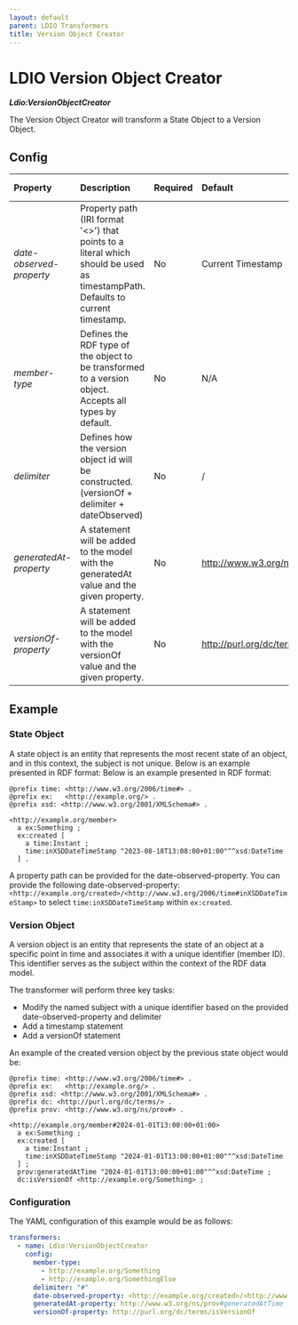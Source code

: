 ```yaml
---
layout: default
parent: LDIO Transformers
title: Version Object Creator
---
```


# LDIO Version Object Creator

***Ldio:VersionObjectCreator***

The Version Object Creator will transform a State Object to a Version Object.

## Config

| Property                 | Description                                                                                                                    | Required | Default                                   | Example                                   | Supported values |
|:-------------------------|:-------------------------------------------------------------------------------------------------------------------------------|:---------|:------------------------------------------|:------------------------------------------|:-----------------|
| _date-observed-property_ | Property path (IRI format '<>') that points to a literal which should be used as timestampPath. Defaults to current timestamp. | No       | Current Timestamp                         | \<https://example.org/ObservedAt\>        | String           |
| _member-type_            | Defines the RDF type of the object to be transformed to a version object. Accepts all types by default.                        | No       | N/A                                       | https://example.org/Person                | Strings          |
| _delimiter_              | Defines how the version object id will be constructed. (versionOf + delimiter + dateObserved)                                  | No       | /                                         | /                                         | String           |
| _generatedAt-property_   | A statement will be added to the model with the generatedAt value and the given property.                                      | No       | http://www.w3.org/ns/prov#generatedAtTime | http://www.w3.org/ns/prov#generatedAtTime | String           |
| _versionOf-property_     | A statement will be added to the model with the versionOf value and the given property.                                        | No       | http://purl.org/dc/terms/isVersionOf      | http://purl.org/dc/terms/isVersionOf      | String           |

## Example

### State Object

A state object is an entity that represents the most recent state of an object, and in this context, the subject is not
unique. Below is an example presented in RDF format: Below is an example presented in RDF format:

```turtle
@prefix time: <http://www.w3.org/2006/time#> .
@prefix ex:   <http://example.org/> .
@prefix xsd: <http://www.w3.org/2001/XMLSchema#> .

<http://example.org/member>
  a ex:Something ;
  ex:created [
    a time:Instant ;
    time:inXSDDateTimeStamp "2023-08-18T13:08:00+01:00"^^xsd:DateTime
  ] .
```

A property path can be provided for the date-observed-property. You can provide the following
date-observed-property: `<http://example.org/created>/<http://www.w3.org/2006/time#inXSDDateTimeStamp>`
to select `time:inXSDDateTimeStamp` within `ex:created`.

### Version Object

A version object is an entity that represents the state of an object at a specific point in time and associates it with
a unique identifier (member ID). This identifier serves as the subject within the context of the RDF data model.

The transformer will perform three key tasks:

- Modify the named subject with a unique identifier based on the provided date-observed-property and delimiter
- Add a timestamp statement
- Add a versionOf statement

An example of the created version object by the previous state object would be:

```turtle
@prefix time: <http://www.w3.org/2006/time#> .
@prefix ex:   <http://example.org/> .
@prefix xsd: <http://www.w3.org/2001/XMLSchema#> .
@prefix dc: <http://purl.org/dc/terms/> .
@prefix prov: <http://www.w3.org/ns/prov#> .

<http://example.org/member#2024-01-01T13:00:00+01:00>
  a ex:Something ;
  ex:created [
    a time:Instant ;
    time:inXSDDateTimeStamp "2024-01-01T13:00:00+01:00"^^xsd:DateTime
  ] ;
  prov:generatedAtTime "2024-01-01T13:00:00+01:00"^^xsd:DateTime ;
  dc:isVersionOf <http://example.org/Something> ;
```

### Configuration

The YAML configuration of this example would be as follows:

```yaml
transformers:
  - name: Ldio:VersionObjectCreator
    config:
      member-type: 
        - http://example.org/Something
        - http://example.org/SomethingElse
      delimiter: "#"
      date-observed-property: <http://example.org/created>/<http://www.w3.org/2006/time#inXSDDateTimeStamp>
      generatedAt-property: http://www.w3.org/ns/prov#generatedAtTime
      versionOf-property: http://purl.org/dc/terms/isVersionOf
```